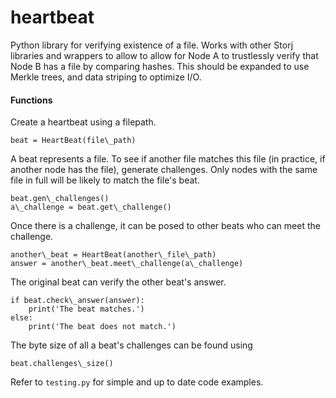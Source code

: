 heartbeat
=========

Python library for verifying existence of a file. Works with other Storj libraries and wrappers to allow to allow for Node A to trustlessly verify that Node B has a file by comparing hashes. This should be expanded to use Merkle trees, and data striping to optimize I/O. 

#### Functions

Create a heartbeat using a filepath.

````
beat = HeartBeat(file\_path)
````

A beat represents a file. To see if another file matches this file (in practice,
if another node has the file), generate challenges. Only nodes with the same file
in full will be likely to match the file's beat.

````
beat.gen\_challenges()
a\_challenge = beat.get\_challenge()
````

Once there is a challenge, it can be posed to other beats who can meet the
challenge.

````
another\_beat = HeartBeat(another\_file\_path)
answer = another\_beat.meet\_challenge(a\_challenge)
````

The original beat can verify the other beat's answer.

````
if beat.check\_answer(answer):
	print('The beat matches.')
else:
	print('The beat does not match.')
````

The byte size of all a beat's challenges can be found using

```` 
beat.challenges\_size()
````

Refer to ````testing.py```` for simple and up to date code examples.
